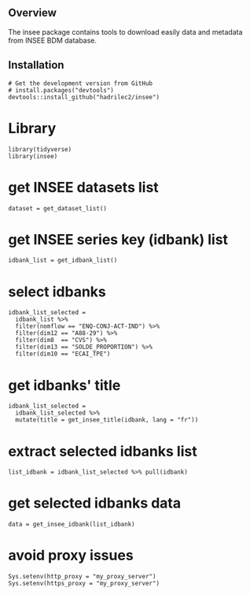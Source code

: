 
## Overview

The insee package contains tools to download easily data and metadata from INSEE BDM database.

## Installation
```{r eval = FALSE}
# Get the development version from GitHub
# install.packages("devtools")
devtools::install_github("hadrilec2/insee")
```

# Library
```{r example, echo = FALSE}
library(tidyverse)
library(insee)
```

# get INSEE datasets list
```{r dataset list}
dataset = get_dataset_list()
```

# get INSEE series key (idbank) list
```{r idbank list}
idbank_list = get_idbank_list()
```

# select idbanks 
```{r select idbank}
idbank_list_selected = 
  idbank_list %>% 
  filter(nomflow == "ENQ-CONJ-ACT-IND") %>% 
  filter(dim12 == "A88-29") %>% 
  filter(dim8  == "CVS") %>% 
  filter(dim13 == "SOLDE_PROPORTION") %>% 
  filter(dim10 == "ECAI_TPE") 
```
  
# get idbanks' title
```{r get_title}
idbank_list_selected = 
  idbank_list_selected %>% 
  mutate(title = get_insee_title(idbank, lang = "fr")) 
```

# extract selected idbanks list
```{r selected idbank}
list_idbank = idbank_list_selected %>% pull(idbank)
```

# get selected idbanks data
```{r data}
data = get_insee_idbank(list_idbank)
```

# avoid proxy issues 
```{r proxy}
Sys.setenv(http_proxy = "my_proxy_server")
Sys.setenv(https_proxy = "my_proxy_server")
```

